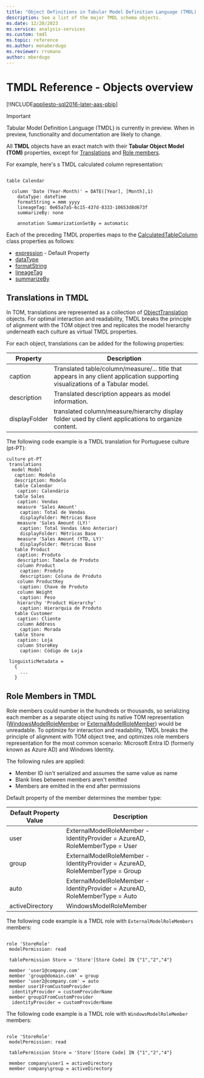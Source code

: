 ```yaml
---
title: "Object Definitions in Tabular Model Definition Language (TMDL) | Microsoft Docs"
description: See a list of the major TMDL schema objects.
ms.date: 12/20/2023
ms.service: analysis-services
ms.custom: tmdl
ms.topic: reference
ms.author: monaberdugo
ms.reviewer: rromano
author: mberdugo
---
```


# TMDL Reference - Objects overview

[!INCLUDE[appliesto-sql2016-later-aas-pbip](../includes/appliesto-sql2016-later-aas-pbip.md)]

> [!IMPORTANT]
> Tabular Model Definition Language (TMDL) is currently in preview. When in preview, functionality and documentation are likely to change.

All **TMDL** objects have an exact match with their **Tabular Object Model (TOM)** properties, except for [Translations](#translations-in-tmdl) and [Role members](#role-members-in-tmdl).

For example, here's s TMDL calculated column representation:

```tmdl

table Calendar

  column 'Date (Year-Month)' = DATE([Year], [Month],1)
    dataType: dateTime
    formatString = mmm yyyy
    lineageTag: 0e65a7a5-6c15-437d-8333-10653d8d673f
    summarizeBy: none

    annotation SummarizationSetBy = automatic
```

Each of the preceding TMDL properties maps to the [CalculatedTableColumn](/dotnet/api/microsoft.analysisservices.tabular.calculatedtablecolumn?view=analysisservices-dotnet) class properties as follows:

- [expression](/dotnet/api/microsoft.analysisservices.tabular.calculatedcolumn.expression?view=analysisservices-dotnet#microsoft-analysisservices-tabular-calculatedcolumn-expression) - Default Property
- [dataType](/dotnet/api/microsoft.analysisservices.tabular.column.datatype?view=analysisservices-dotnet#microsoft-analysisservices-tabular-column-datatype)
- [formatString](/dotnet/api/microsoft.analysisservices.tabular.column.formatstring?view=analysisservices-dotnet#microsoft-analysisservices-tabular-column-formatstring)
- [lineageTag](/dotnet/api/microsoft.analysisservices.tabular.column.lineagetag?view=analysisservices-dotnet#microsoft-analysisservices-tabular-column-lineagetag)
- [summarizeBy](/dotnet/api/microsoft.analysisservices.tabular.column.summarizeby?view=analysisservices-dotnet#microsoft-analysisservices-tabular-column-summarizeby)

## Translations in TMDL

In TOM, translations are represented as a collection of [ObjectTranslation](/dotnet/api/microsoft.analysisservices.tabular.objecttranslation?view=analysisservices-dotnet) objects. For optimal interaction and readability, TMDL breaks the principle of alignment with the TOM object tree and replicates the model hierarchy underneath each culture as virtual TMDL properties.

For each object, translations can be added for the following properties:

|Property  |Description  |
|---------|---------|
|caption |Translated table/column/measure/... title that appears in any client application supporting visualizations of a Tabular model.|
|description |Translated description appears as model information.|
|displayFolder|translated column/measure/hierarchy display folder used by client applications to organize content. |

The following code example is a TMDL translation for Portuguese culture (pt-PT):

```tmdl
culture pt-PT
 translations
  model Model
   caption: Modelo
   description: Modelo
   table Calendar
    caption: Calendário
   table Sales
    caption: Vendas
    measure 'Sales Amount'
     caption: Total de Vendas
     displayFolder: Métricas Base
    measure 'Sales Amount (LY)'
     caption: Total Vendas (Ano Anterior)
     displayFolder: Métricas Base
    measure 'Sales Amount (YTD, LY)'
     displayFolder: Métricas Base
   table Product
    caption: Produto
    description: Tabela de Produto
    column Product
     caption: Produto
     description: Coluna de Produto
    column ProductKey
     caption: Chave de Produto
    column Weight
     caption: Peso
    hierarchy 'Product Hierarchy'
     caption: Hierarquia de Produto
   table Customer
    caption: Cliente
    column Address
     caption: Morada
   table Store
    caption: Loja
    column StoreKey
     caption: Código de Loja

 linguisticMetadata =   
   {
     ...
   }

```

## Role Members in TMDL

Role members could number in the hundreds or thousands, so serializing each member as a separate object using its native TOM representation ([WindowsModelRoleMember](/dotnet/api/microsoft.analysisservices.tabular.windowsmodelrolemember?view=analysisservices-dotnet) or [ExternalModelRoleMember](/dotnet/api/microsoft.analysisservices.tabular.externalmodelrolemember?view=analysisservices-dotnet)) would be unreadable. To optimize for interaction and readability, TMDL breaks the principle of alignment with TOM object tree, and optimizes role members representation for the most common scenario: Microsoft Entra ID (formerly known as Azure AD) and Windows Identity.

The following rules are applied:

- Member ID isn't serialized and assumes the same value as name
- Blank lines between members aren't emitted
- Members are emitted in the end after permissions

Default property of the member determines the member type:

|Default Property Value  |Description  |
|---------|---------|
|user | ExternalModelRoleMember - IdentityProvider = AzureAD, RoleMemberType = User|
|group | ExternalModelRoleMember  - IdentityProvider = AzureAD, RoleMemberType = Group|
|auto | ExternalModelRoleMember  - IdentityProvider = AzureAD, RoleMemberType = Auto|
|activeDirectory | WindowsModelRoleMember|

The following code example is a TMDL role with `ExternalModelRoleMembers` members:

```tmdl

role 'StoreRole'
 modelPermission: read

 tablePermission Store = 'Store'[Store Code] IN {"1","2","4"}
 
 member 'user1@company.com'
 member 'group@domain.com' = group
 member 'user2@company.com' = auto
 member user1FromCustomProvider
  identityProvider = customProviderName
 member group1FromCustomProvider
  identityProvider = customProviderName
```

The following code example is a TMDL role with `WindowsModelRoleMember` members:

```tmdl

role 'StoreRole'
 modelPermission: read

 tablePermission Store = 'Store'[Store Code] IN {"1","2","4"}
 
 member company\user1 = activeDirectory
 member company\group = activeDirectory
```

